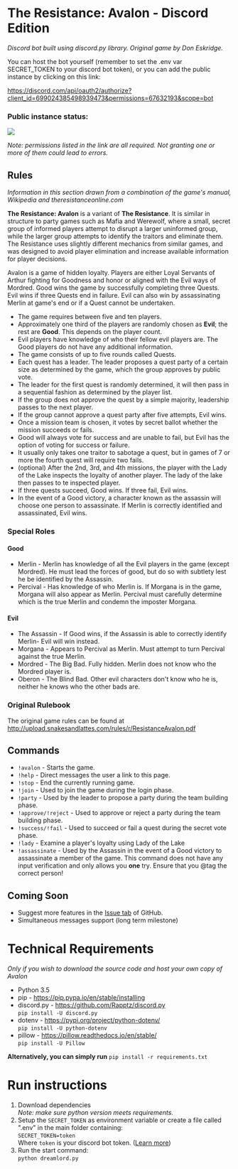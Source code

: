 # The Resistance: Avalon - Discord Edition

_Discord bot built using discord.py library. Original game by Don Eskridge._

You can host the bot yourself (remember to set the .env var SECRET_TOKEN to your discord bot token),
or you can add the public instance by clicking on this link:

https://discord.com/api/oauth2/authorize?client_id=699024385498939473&permissions=67632193&scope=bot

### Public instance status:

<a href="https://www.statuscake.com" title="Website Uptime Monitoring"><img src="https://app.statuscake.com/button/index.php?Track=K8Ne4neFxb&Days=1&Design=2" /></a>

_Note: permissions listed in the link are all required. Not granting one or more of them could lead to errors._

## Rules

_Information in this section drawn from a combination of the game's manual, Wikipedia and theresistanceonline.com_

**The Resistance: Avalon** is a variant of **The Resistance**. It is similar in structure to party games such as Mafia and Werewolf, where a small, secret group of informed players attempt to disrupt a larger uninformed group, while the larger group attempts to identify the traitors and eliminate them. The Resistance uses slightly different mechanics from similar games, and was designed to avoid player elimination and increase available information for player decisions.

Avalon is a game of hidden loyalty. Players are either Loyal Servants of Arthur fighting for Goodness and honor or aligned with the Evil ways of Mordred. Good wins the game by successfully completing three Quests. Evil wins if three Quests end in failure. Evil can also win by assassinating Merlin at game's end or if a Quest cannot be undertaken.

- The game requires between five and ten players.
- Approximately one third of the players are randomly chosen as **Evil**; the rest are **Good**. This depends on the player count.
- Evil players have knowledge of who their fellow evil players are. The Good players do not have any additional information.
- The game consists of up to five rounds called Quests.
- Each quest has a leader. The leader proposes a quest party of a certain size as determined by the game, which the group approves by public vote.
- The leader for the first quest is randomly determined, it will then pass in a sequential fashion as determined by the player list.
- If the group does not approve the quest by a simple majority, leadership passes to the next player.
- If the group cannot approve a quest party after five attempts, Evil wins.
- Once a mission team is chosen, it votes by secret ballot whether the mission succeeds or fails.
- Good will always vote for success and are unable to fail, but Evil has the option of voting for success or failure.
- It usually only takes one traitor to sabotage a quest, but in games of 7 or more the fourth quest will require two fails.
- (optional) After the 2nd, 3rd, and 4th missions, the player with the Lady of the Lake inspects the loyalty of another player. The lady of the lake then passes to te inspected player.
- If three quests succeed, Good wins. If three fail, Evil wins.
- In the event of a Good victory, a character known as the assassin will choose one person to assassinate. If Merlin is correctly identified and assassinated, Evil wins.

### Special Roles

#### Good

- Merlin - Merlin has knowledge of all the Evil players in the game (except Mordred). He must lead the forces of good, but do so with subtlety lest he be identified by the Assassin.
- Percival - Has knowledge of who Merlin is. If Morgana is in the game, Morgana will also appear as Merlin. Percival must carefully determine which is the true Merlin and condemn the imposter Morgana.

#### Evil

- The Assassin - If Good wins, if the Assassin is able to correctly identify Merlin- Evil will win instead.
- Morgana - Appears to Percival as Merlin. Must attempt to turn Percival against the true Merlin.
- Mordred - The Big Bad. Fully hidden. Merlin does not know who the Mordred player is.
- Oberon - The Blind Bad. Other evil characters don't know who he is, neither he knows who the other bads are.

### Original Rulebook

The original game rules can be found at http://upload.snakesandlattes.com/rules/r/ResistanceAvalon.pdf

## Commands

- `!avalon` - Starts the game.
- `!help` - Direct messages the user a link to this page.
- `!stop` - End the currently running game.
- `!join` - Used to join the game during the login phase.
- `!party` - Used by the leader to propose a party during the team building phase.
- `!approve/!reject` - Used to approve or reject a party during the team building phase.
- `!success/!fail` - Used to succeed or fail a quest during the secret vote phase.
- `!lady` - Examine a player's loyalty using Lady of the Lake
- `!assassinate` - Used by the Assassin in the event of a Good victory to assassinate a member of the game. This command does not have any input verification and only allows you **one** try. Ensure that you @tag the correct person!

## Coming Soon

- Suggest more features in the [Issue tab](https://github.com/ldeluigi/avalon/issues) of GitHub.
- Simultaneous messages support (long term milestone)

# Technical Requirements

_Only if you wish to download the source code and host your own copy of Avalon_

- Python 3.5
- pip - https://pip.pypa.io/en/stable/installing
- discord.py - https://github.com/Rapptz/discord.py  
  `pip install -U discord.py`
- dotenv - https://pypi.org/project/python-dotenv/  
  `pip install -U python-dotenv`
- pillow - https://pillow.readthedocs.io/en/stable/  
  `pip install -U Pillow`

**Alternatively, you can simply run** `pip install -r requirements.txt`

# Run instructions

1. Download dependencies  
   _Note: make sure python version meets requirements._
1. Setup the `SECRET_TOKEN` as environment variable or create a file called ".env" in the main folder containing:  
   `SECRET_TOKEN=token`  
   Where `token` is your discord bot token. ([Learn more](https://discord.com/developers/docs/topics/oauth2))
1. Run the start command:  
   `python dreamlord.py`
